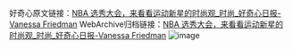 好奇心原文链接：[NBA 选秀大会，来看看运动新星的时尚观_时尚_好奇心日报-Vanessa Friedman](https://www.qdaily.com/articles/11451.html)
WebArchive归档链接：[NBA 选秀大会，来看看运动新星的时尚观_时尚_好奇心日报-Vanessa Friedman](http://web.archive.org/web/20190623165317/https://www.qdaily.com/articles/11451.html)
![image](http://ww3.sinaimg.cn/large/007d5XDply1g3w8yxovtlj30u04dfkjl)